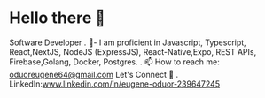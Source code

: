 # Hello there 👋
Software Developer
. 🍔- I am proficient in Javascript, Typescript, React,NextJS, NodeJS (ExpressJS), React-Native,Expo, REST APIs, Firebase,Golang, Docker, Postgres.
. 📫 How to reach me: oduoreugene64@gmail.com
Let's Connect 🤝
. LinkedIn:www.linkedin.com/in/eugene-oduor-239647245
